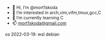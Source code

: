 - 👋 Hi, I’m @mort1skoda
- 👀 I’m interested in arch,vim,vifm,tmux,gcc,C
- 🌱 I’m currently learning C
- 📫 mort1skoda@gmail.com

os 2022-03-19: wsl debian

<!---
mort1skoda/mort1skoda is a ✨ special ✨ repository because its `README.md` (this file) appears on your GitHub profile.
You can click the Preview link to take a look at your changes.
--->
